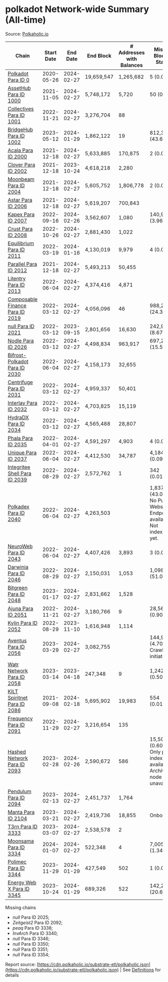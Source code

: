 # polkadot Network-wide Summary (All-time)

Source: [Polkaholic.io](https://polkaholic.io)


| Chain            | Start Date | End Date | End Block | # Addresses with Balances | Missing Blocks / Status |
| ---------------- | ---------- | ---------| --------- | ------------------------- | ----------------------- |
| [Polkadot Para ID 0](/polkadot/0-polkadot) | 2020-05-26 | 2024-02-27 | 19,659,547 |  1,265,682 | 5 (0.00%)  |
| [AssetHub Para ID 1000](/polkadot/1000-assethub) | 2021-11-05 | 2024-02-27 | 5,748,172 |  5,720 | 50 (0.00%)  |
| [Collectives Para ID 1001](/polkadot/1001-collectives) | 2022-11-21 | 2024-02-27 | 3,276,704 |  88 |    |
| [BridgeHub Para ID 1002](/polkadot/1002-bridgehub) | 2023-05-12 | 2024-01-29 | 1,862,122 |  19 | 812,302 (43.62%)  |
| [Acala Para ID 2000](/polkadot/2000-acala) | 2021-12-18 | 2024-02-27 | 5,633,885 |  170,875 | 2 (0.00%)  |
| [Clover Para ID 2002](/polkadot/2002-clover) | 2021-12-18 | 2023-10-24 | 4,618,218 |  2,280 |    |
| [Moonbeam Para ID 2004](/polkadot/2004-moonbeam) | 2021-12-18 | 2024-02-27 | 5,605,752 |  1,806,778 | 2 (0.00%)  |
| [Astar Para ID 2006](/polkadot/2006-astar) | 2021-12-18 | 2024-02-27 | 5,619,207 |  700,843 |    |
| [Kapex Para ID 2007](/polkadot/2007-kapex) | 2022-09-16 | 2024-02-26 | 3,562,607 |  1,080 | 140,992 (3.96%)  |
| [Crust Para ID 2008](/polkadot/2008-crust) | 2022-10-26 | 2024-02-27 | 2,881,430 |  1,022 |    |
| [Equilibrium Para ID 2011](/polkadot/2011-equilibrium) | 2022-03-19 | 2024-01-16 | 4,130,019 |  9,979 | 4 (0.00%)  |
| [Parallel Para ID 2012](/polkadot/2012-parallel) | 2021-12-18 | 2024-02-27 | 5,493,213 |  50,455 |    |
| [Litentry Para ID 2013](/polkadot/2013-litentry) | 2022-06-04 | 2024-02-27 | 4,374,416 |  4,871 |    |
| [Composable Finance Para ID 2019](/polkadot/2019-composable) | 2022-03-12 | 2024-02-27 | 4,056,096 |  46 | 988,228 (24.36%)  |
| [null Para ID 2021](/polkadot/2021-efinity) | 2022-03-12 | 2023-09-15 | 2,801,656 |  16,630 | 242,949 (8.67%)  |
| [Nodle Para ID 2026](/polkadot/2026-nodle) | 2022-03-12 | 2024-02-27 | 4,498,834 |  963,917 | 697,249 (15.50%)  |
| [Bifrost-Polkadot Para ID 2030](/polkadot/2030-bifrost) | 2022-06-04 | 2024-02-27 | 4,158,173 |  32,655 |    |
| [Centrifuge Para ID 2031](/polkadot/2031-centrifuge) | 2022-03-12 | 2024-02-27 | 4,959,337 |  50,401 |    |
| [Interlay Para ID 2032](/polkadot/2032-interlay) | 2022-03-12 | 2024-02-27 | 4,703,825 |  15,119 |    |
| [HydraDX Para ID 2034](/polkadot/2034-hydradx) | 2022-03-12 | 2024-02-27 | 4,565,488 |  28,807 |    |
| [Phala Para ID 2035](/polkadot/2035-phala) | 2022-04-01 | 2024-02-27 | 4,591,297 |  4,903 | 4 (0.00%)  |
| [Unique Para ID 2037](/polkadot/2037-unique) | 2022-06-04 | 2024-02-27 | 4,412,530 |  34,787 | 4,184 (0.09%)  |
| [Integritee Shell Para ID 2039](/polkadot/2039-integritee) | 2022-08-29 | 2024-02-27 | 2,572,762 |  1 | 342 (0.01%)  |
| [Polkadex Para ID 2040](/polkadot/2040-polkadex) | 2022-06-04 | 2024-02-27 | 4,263,503 |   | 1,837,152 (43.09%) No Public Websocket Endpoint available: Not indexing yet. |
| [NeuroWeb Para ID 2043](/polkadot/2043-neuroweb) | 2022-06-04 | 2024-02-27 | 4,407,426 |  3,893 | 3 (0.00%)  |
| [Darwinia Para ID 2046](/polkadot/2046-darwinia) | 2022-08-29 | 2024-02-27 | 2,150,031 |  1,053 | 1,098,047 (51.07%)  |
| [Bitgreen Para ID 2048](/polkadot/2048-bitgreen) | 2023-01-17 | 2024-02-27 | 2,831,662 |  1,528 |    |
| [Ajuna Para ID 2051](/polkadot/2051-ajuna) | 2022-11-21 | 2024-02-27 | 3,180,766 |  9 | 28,565 (0.90%)  |
| [Kylin Para ID 2052](/polkadot/2052-kylin) | 2022-08-29 | 2023-11-10 | 1,616,948 |  1,114 |    |
| [Aventus Para ID 2056](/polkadot/2056-aventus) | 2023-03-29 | 2024-02-27 | 3,082,755 |   | 144,921 (4.70%) Crawling initiated |
| [Watr Network Para ID 2058](/polkadot/2058-watr) | 2023-03-14 | 2023-04-18 | 247,348 |  9 | 1,242 (0.50%)  |
| [KILT Spiritnet Para ID 2086](/polkadot/2086-kilt) | 2021-09-08 | 2024-02-18 | 5,695,902 |  19,983 | 554 (0.01%)  |
| [Frequency Para ID 2091](/polkadot/2091-frequency) | 2022-11-29 | 2024-02-27 | 3,216,654 |  135 |    |
| [Hashed Network Para ID 2093](/polkadot/2093-hashed) | 2023-02-28 | 2024-02-26 | 2,590,672 |  586 | 15,509 (0.60%) Only partial index available: Archive node unavailable |
| [Pendulum Para ID 2094](/polkadot/2094-pendulum) | 2023-02-13 | 2024-02-27 | 2,451,737 |  1,764 |    |
| [Manta Para ID 2104](/polkadot/2104-manta) | 2023-03-21 | 2024-02-27 | 2,419,736 |  18,855 |   Onboarding |
| [T3rn Para ID 3333](/polkadot/3333-t3rn) | 2023-03-07 | 2024-02-27 | 2,538,578 |  2 |    |
| [Moonsama Para ID 3334](/polkadot/3334-moonsama) | 2024-01-07 | 2024-02-27 | 522,348 |  4 | 7,005 (1.34%)  |
| [Polimec Para ID 3344](/polkadot/3344-polimec) | 2023-11-29 | 2024-01-29 | 427,549 |  502 | 1 (0.00%)  |
| [Energy Web X Para ID 3345](/polkadot/3345-energywebx) | 2023-10-24 | 2024-01-29 | 689,326 |  522 | 142,272 (20.64%)  |

Missing chains


* *null* Para ID 2025; 
* *Zeitgeist2* Para ID 2092; 
* *peaq* Para ID 3338; 
* *InvArch* Para ID 3340; 
* *null* Para ID 3346; 
* *null* Para ID 3350; 
* *null* Para ID 3351; 
* *null* Para ID 3354; 

Report source: [https://cdn.polkaholic.io/substrate-etl/polkaholic.json](https://cdn.polkaholic.io/substrate-etl/polkaholic.json) | See [Definitions](/DEFINITIONS.md) for details
